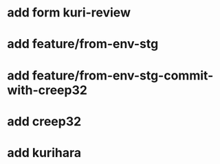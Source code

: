 # add form kuri-review

# add feature/from-env-stg

# add feature/from-env-stg-commit-with-creep32

# add creep32

# add kurihara
